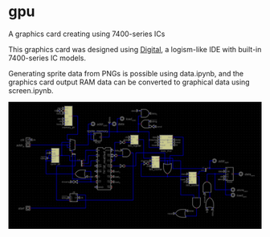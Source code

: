 # gpu
A graphics card creating using 7400-series ICs

This graphics card was designed using [Digital](https://github.com/hneemann/Digital), a logism-like IDE with built-in 7400-series IC models.

Generating sprite data from PNGs is possible using data.ipynb, and the graphics card output RAM data can be converted to graphical data using screen.ipynb.

![](hero.png)
